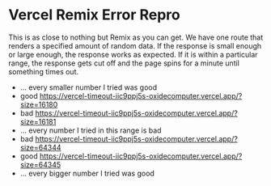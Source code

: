 # Vercel Remix Error Repro

This is as close to nothing but Remix as you can get. We have one route that
renders a specified amount of random data. If the response is small enough
or large enough, the response works as expected. If it is within a particular
range, the response gets cut off and the page spins for a minute until something
times out.

* ... every smaller number I tried was good
* good https://vercel-timeout-iic9ppj5s-oxidecomputer.vercel.app/?size=16180
* bad https://vercel-timeout-iic9ppj5s-oxidecomputer.vercel.app/?size=16181
* ... every number I tried in this range is bad
* bad https://vercel-timeout-iic9ppj5s-oxidecomputer.vercel.app/?size=64344
* good https://vercel-timeout-iic9ppj5s-oxidecomputer.vercel.app/?size=64345
* ... every bigger number I tried was good

